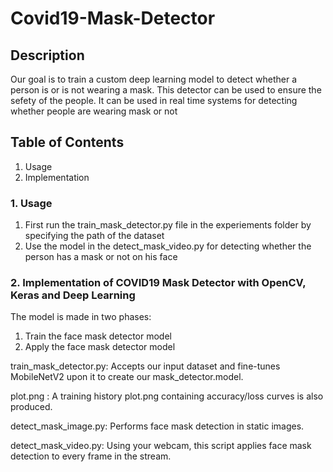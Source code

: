 # Covid19-Mask-Detector

## Description
Our goal is to train a custom deep learning model to detect whether a person is or is not wearing a mask.
This detector can be used to ensure the sefety of the people.
It can be used in real time systems for detecting whether people are wearing mask or not


## Table of Contents
  1. Usage
  2. Implementation
  
      
### 1. Usage
 1. First run the train_mask_detector.py file in the experiements folder by specifying the path of the dataset
 2. Use the model in the detect_mask_video.py for detecting whether the person has a mask or not on his face

### 2. Implementation of COVID19 Mask Detector with OpenCV, Keras and Deep Learning

The model is made in two phases:
1. Train the face mask detector model
2. Apply the face mask detector model

train_mask_detector.py: Accepts our input dataset and fine-tunes MobileNetV2 upon it to create our mask_detector.model.

plot.png : A training history plot.png containing accuracy/loss curves is also produced.

detect_mask_image.py: Performs face mask detection in static images.

detect_mask_video.py: Using your webcam, this script applies face mask detection to every frame in the stream.

